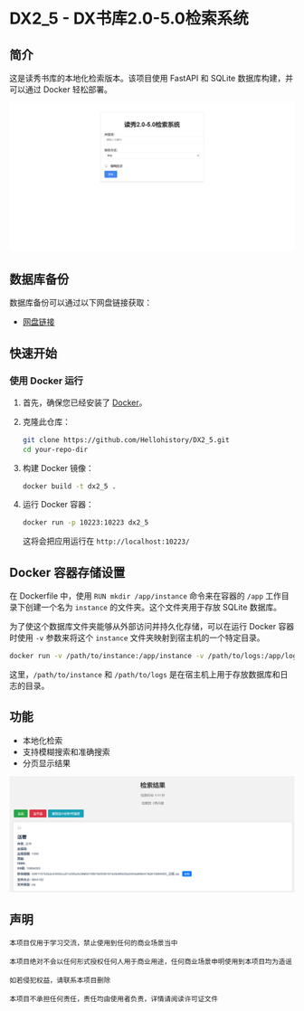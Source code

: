# DX2_5 - DX书库2.0-5.0检索系统

## 简介

这是读秀书库的本地化检索版本。该项目使用 FastAPI 和 SQLite 数据库构建，并可以通过 Docker 轻松部署。

![主页页面](image/img_1.png)

## 数据库备份

数据库备份可以通过以下网盘链接获取：

- [网盘链接](https://www.123pan.com/s/oNv9-zWI2.html提取码:dx25)

## 快速开始

### 使用 Docker 运行

1. 首先，确保您已经安装了 [Docker](https://www.docker.com/products/docker-desktop)。

2. 克隆此仓库：

    ```bash
    git clone https://github.com/Hellohistory/DX2_5.git
    cd your-repo-dir
    ```

3. 构建 Docker 镜像：

    ```bash
    docker build -t dx2_5 .
    ```

4. 运行 Docker 容器：

    ```bash
    docker run -p 10223:10223 dx2_5
    ```

    这将会把应用运行在 `http://localhost:10223/`

## Docker 容器存储设置

在 Dockerfile 中，使用 `RUN mkdir /app/instance` 命令来在容器的 `/app` 工作目录下创建一个名为 `instance` 的文件夹。这个文件夹用于存放 SQLite 数据库。

为了使这个数据库文件夹能够从外部访问并持久化存储，可以在运行 Docker 容器时使用 `-v` 参数来将这个 `instance` 文件夹映射到宿主机的一个特定目录。

   ```bash
   docker run -v /path/to/instance:/app/instance -v /path/to/logs:/app/logs your-image-name
   ```

这里，`/path/to/instance` 和 `/path/to/logs` 是在宿主机上用于存放数据库和日志的目录。


## 功能

- 本地化检索
- 支持模糊搜索和准确搜索
- 分页显示结果

![检索结果页](image/img_2.png)

## 声明
   ```
本项目仅用于学习交流，禁止使用到任何的商业场景当中

本项目绝对不会以任何形式授权任何人用于商业用途，任何商业场景申明使用到本项目均为造谣

如若侵犯权益，请联系本项目删除

本项目不承担任何责任，责任均由使用者负责，详情请阅读许可证文件
   ```
